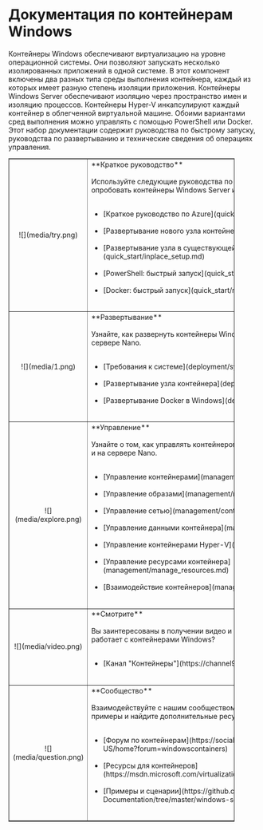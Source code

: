 # Документация по контейнерам Windows

Контейнеры Windows обеспечивают виртуализацию на уровне операционной системы. Они позволяют запускать несколько изолированных приложений в одной системе. В этот компонент включены два разных типа среды выполнения контейнера, каждый из которых имеет разную степень изоляции приложения. Контейнеры Windows Server обеспечивают изоляцию через пространство имен и изоляцию процессов. Контейнеры Hyper-V инкапсулируют каждый контейнер в облегченной виртуальной машине. Обоими вариантами сред выполнения можно управлять с помощью PowerShell или Docker. Этот набор документации содержит руководства по быстрому запуску, руководства по развертыванию и технические сведения об операциях управления.

<table border="1" style="background-color:FFFFCC;border-collapse:collapse;border:1px solid FFCC00;color:000000;width:90%" cellpadding="25" cellspacing="5">
<tr>
<td><center>![](media/try.png)</center></td>
<td>**Краткое руководство**<br /><br />
Используйте следующие руководства по быстрому запуску, чтобы опробовать контейнеры Windows Server и Hyper-V.<br /><br />
<ul>
<li>[Краткое руководство по Azure](quick_start/azure_setup.md)<br /><br /></li>
<li>[Развертывание нового узла контейнера](quick_start/container_setup.md)<br /><br /></li>
<li>[Развертывание узла в существующей системе](quick_start/inplace_setup.md)<br /><br /></li>
<li>[PowerShell: быстрый запуск](quick_start/manage_powershell.md)<br /><br /></li>
<li>[Docker: быстрый запуск](quick_start/manage_docker.md)<br /><br /></li>
</ul>
</td>
</tr>
<tr>
<td><center>![](media/1.png)</center></td>
<td>**Развертывание**<br /><br />
Узнайте, как развернуть контейнеры Windows на Windows Server 2016 и на сервере Nano.<br /><br />
<ul>
<li>[Требования к системе](deployment/system_requirements.md)<br /><br /></li>
<li>[Развертывание узла контейнера](deployment/deployment.md)<br /><br /></li>
<li>[Развертывание Docker в Windows](deployment/docker_windows.md)<br /><br /></li>
</ul>
</td>
</tr>
<tr>
<td><center>![](media/explore.png)</center></td>
<td>**Управление**<br /><br />
Узнайте о том, как управлять контейнером Windows в Windows Server 2016 и на сервере Nano.<br /><br />
<ul>
<li>[Управление контейнерами](management/manage_containers.md)<br /><br /></li>
<li>[Управление образами](management/manage_images.md)<br /><br /></li>
<li>[Управление сетью](management/container_networking.md)<br /><br /></li>
<li>[Управление данными контейнера](management/manage_data.md)<br /><br /></li>
<li>[Управление контейнерами Hyper-V](management/hyperv_container.md)<br /><br /></li>
<li>[Управление ресурсами контейнера](management/manage_resources.md)<br /><br /></li>
<li>[Взаимодействие контейнеров](management/hcs_powershell.md)<br /><br /></li>
</ul>
</td>
</tr>
<tr>
<td><center>![](media/video.png)</center></td>
<td>**Смотрите**<br /><br />
Вы заинтересованы в получении видео и интервью с командой, которая работает с контейнерами Windows?<br /><br />
<ul>
<li>[Канал "Контейнеры"](https://channel9.msdn.com/Blogs/containers)</li>
</ul>
<br />
</td>
</tr>
<tr>
<td><center>![](media/question.png)</center></td>
<td>**Сообщество**<br /><br />
Взаимодействуйте с нашим сообществом, попробуйте использовать примеры и найдите дополнительные ресурсы.<br /><br />
<ul>
<li>[Форум по контейнерам](https://social.msdn.microsoft.com/Forums/en-US/home?forum=windowscontainers)<br /><br /></li>
<li>[Ресурсы для контейнеров](https://msdn.microsoft.com/virtualization/community/community_overview)<br /><br /></li>
<li>[Примеры и сценарии](https://github.com/Microsoft/Virtualization-Documentation/tree/master/windows-server-container-samples)<br /><br /></li>
</ul>
</td>
</tr>
</table>




<!--HONumber=Feb16_HO1-->
